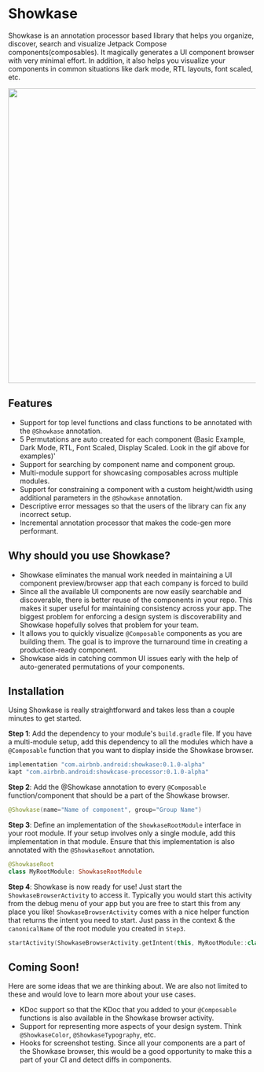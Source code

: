 # Showkase

Showkase is an annotation processor based library that helps you organize, discover, search and 
visualize Jetpack Compose components(composables). It magically generates a UI component browser 
with very minimal effort. In addition, it also helps you visualize your components in common situations 
like dark mode, RTL layouts, font scaled, etc.  

<p align="center">
    <img height="600" src="https://github.com/airbnb/Showkase/assets/showkase_demo.gif">
</p>
 
 ## Features
 - Support for top level functions and class functions to be annotated with the `@Showkase` annotation.
 - 5 Permutations are auto created for each component (Basic Example, Dark Mode, RTL, Font Scaled,
  Display Scaled. Look in the gif above for examples)'
 - Support for searching by component name and component group.
 - Multi-module support for showcasing composables across multiple modules.
 - Support for constraining a component with a custom height/width using additional parameters in 
 the `@Showkase` annotation.
 - Descriptive error messages so that the users of the library can fix any incorrect setup.
 - Incremental annotation processor that makes the code-gen more performant. 
 
 ## Why should you use Showkase?
 - Showkase eliminates the manual work needed in maintaining a UI component preview/browser app that 
 each company is forced to build
 - Since all the available UI components are now easily searchable and discoverable, there is better 
 reuse of the components in your repo. This makes it super useful for maintaining consistency across 
 your app. The biggest problem for enforcing a design system is discoverability and Showkase 
 hopefully solves that problem for your team.
 - It allows you to quickly visualize `@Composable` components as you are building them. The goal is
  to improve the turnaround time in creating a production-ready component.
 - Showkase aids in catching common UI issues early with the help of auto-generated permutations 
 of your components.

## Installation

Using Showkase is really straightforward and takes less than a couple minutes to get started.

**Step 1**: Add the dependency to your module's `build.gradle` file. If you have a multi-module 
setup, add this dependency to all the modules which have a `@Composable` function that you want to 
display inside the Showkase browser.

```kotlin
implementation "com.airbnb.android:showkase:0.1.0-alpha"
kapt "com.airbnb.android:showkcase-processor:0.1.0-alpha"
```

**Step 2**: Add the @Showkase annotation to every `@Composable` function/component that should 
be a part of the Showkase browser. 

```kotlin
@Showkase(name="Name of component", group="Group Name")
```

**Step 3**: Define an implementation of the `ShowkaseRootModule` interface in your root module. If 
your setup involves only a single module, add this implementation in that module. Ensure that this 
implementation is also annotated with the `@ShowkaseRoot` annotation.

```kotlin
@ShowkaseRoot
class MyRootModule: ShowkaseRootModule
```

**Step 4**: Showkase is now ready for use! Just start the `ShowkaseBrowserActivity` to access it. 
Typically you would start this activity from the debug menu of your app but you are free to start 
this from any place you like! `ShowkaseBrowserActivity` comes with a nice helper function that 
returns the intent you need to start. Just pass in the context & the `canonicalName` of the root 
module you created in `Step3`.
 

```kotlin
startActivity(ShowkaseBrowserActivity.getIntent(this, MyRootModule::class.java.canonicalName!!))
```

## Coming Soon!

Here are some ideas that we are thinking about. We are also not limited to these and would love 
to learn more about your use cases.

- KDoc support so that the KDoc that you added to your `@Composable` functions is also available in
 the Showkase browser activity.
- Support for representing more aspects of your design system. Think `@ShowkaseColor`, 
`@ShowkaseTypography`, etc.
- Hooks for screenshot testing. Since all your components are a part of the Showkase browser, 
this would be a good opportunity to make this a part of your CI and detect diffs in components. 

